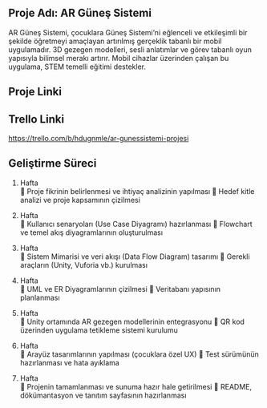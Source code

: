 ## Proje Adı: AR Güneş Sistemi  
AR Güneş Sistemi, çocuklara Güneş Sistemi’ni eğlenceli ve etkileşimli bir şekilde öğretmeyi amaçlayan artırılmış gerçeklik tabanlı bir mobil uygulamadır.
3D gezegen modelleri, sesli anlatımlar ve görev tabanlı oyun yapısıyla bilimsel merakı artırır.
Mobil cihazlar üzerinden çalışan bu uygulama, STEM temelli eğitimi destekler.

## Proje Linki  

## Trello Linki  
https://trello.com/b/hdugnmle/ar-gunessistemi-projesi
## Geliştirme Süreci  
1. Hafta  
🔹 Proje fikrinin belirlenmesi ve ihtiyaç analizinin yapılması
🔹 Hedef kitle analizi ve proje kapsamının çizilmesi

2. Hafta  
🔹 Kullanıcı senaryoları (Use Case Diyagramı) hazırlanması
🔹 Flowchart ve temel akış diyagramlarının oluşturulması

3. Hafta  
🔹 Sistem Mimarisi ve veri akışı (Data Flow Diagram) tasarımı
🔹 Gerekli araçların (Unity, Vuforia vb.) kurulması

4. Hafta  
🔹 UML ve ER Diyagramlarının çizilmesi
🔹 Veritabanı yapısının planlanması

5. Hafta  
🔹 Unity ortamında AR gezegen modellerinin entegrasyonu
🔹 QR kod üzerinden uygulama tetikleme sistemi kurulumu

6. Hafta  
🔹 Arayüz tasarımlarının yapılması (çocuklara özel UX)
🔹 Test sürümünün hazırlanması ve hata ayıklama

7. Hafta  
🔹 Projenin tamamlanması ve sunuma hazır hale getirilmesi
🔹 README, dökümantasyon ve tanıtım sayfasının hazırlanması

